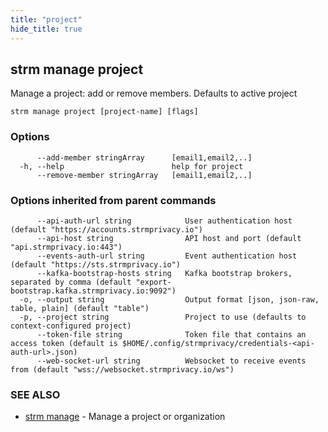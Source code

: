 ```yaml
---
title: "project"
hide_title: true
---
```

## strm manage project

Manage a project: add or remove members. Defaults to active project

```
strm manage project [project-name] [flags]
```

### Options

```
      --add-member stringArray      [email1,email2,..]
  -h, --help                        help for project
      --remove-member stringArray   [email1,email2,..]
```

### Options inherited from parent commands

```
      --api-auth-url string            User authentication host (default "https://accounts.strmprivacy.io")
      --api-host string                API host and port (default "api.strmprivacy.io:443")
      --events-auth-url string         Event authentication host (default "https://sts.strmprivacy.io")
      --kafka-bootstrap-hosts string   Kafka bootstrap brokers, separated by comma (default "export-bootstrap.kafka.strmprivacy.io:9092")
  -o, --output string                  Output format [json, json-raw, table, plain] (default "table")
  -p, --project string                 Project to use (defaults to context-configured project)
      --token-file string              Token file that contains an access token (default is $HOME/.config/strmprivacy/credentials-<api-auth-url>.json)
      --web-socket-url string          Websocket to receive events from (default "wss://websocket.strmprivacy.io/ws")
```

### SEE ALSO

* [strm manage](docs/04-reference/01-cli-reference/strm/manage/index.md)	 - Manage a project or organization


